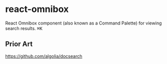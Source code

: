 # react-omnibox

React Omnibox component (also known as a Command Palette) for viewing search results. <kbd>⌘K</kbd>

## Prior Art

https://github.com/algolia/docsearch
